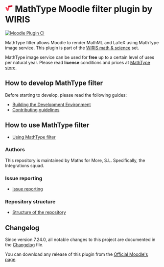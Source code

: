 # ![MathType](../pix/logo-mathtype.png) MathType Moodle filter plugin by WIRIS

[![Moodle Plugin CI](https://github.com/wiris/moodle-filter_wiris/actions/workflows/moodle-ci.yml/badge.svg)](https://github.com/wiris/moodle-filter_wiris/actions/workflows/moodle-ci.yml)

MathType filter allows Moodle to render MathML and LaTeX using MathType image service. This plugin is part of the [WIRIS math & science](https://moodle.org/plugins/browse.php?list=set&id=66) set.

MathType image service can be used for **free** up to a certain level of uses per natural year. Please read **license** conditions and prices at [MathType store](https://www.wiris.com/en/pricing/?utm_source=github&utm_medium=referral&utm_campaign=readme&utm_content=integrations).

## How to develop MathType filter

Before starting to develop, please read the following guides:

* [Building the Development Environment](./environment/README.md)
* [Contributing guidelines](./contributing/README.md)

## How to use MathType filter

- [Using MathType filter](./usage/README.md)

### Authors

This repository is maintained by Maths for More, S.L. Specifically, the Integrations squad.

### Issue reporting

- [Issue reporting](./misc/ISSUE_REPORTING.md)

### Repository structure

- [Structure of the repository](./misc/STRUCTURE.md)

## Changelog

Since version 7.24.0, all notable changes to this project are documented in the [Changelog](./CHANGELOG.md) file.

You can download any release of this plugin from the [Official Moodle's page](https://moodle.org/plugins/filter_wiris).
